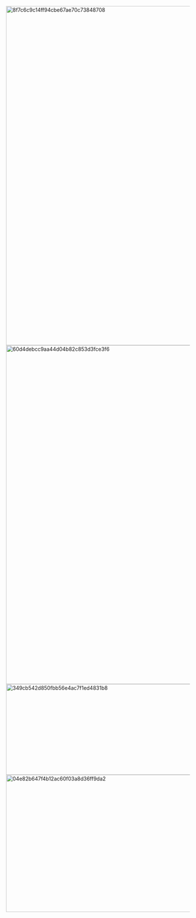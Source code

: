 <img width="1734" height="927" alt="8f7c6c9c14ff94cbe67ae70c73848708" src="https://github.com/user-attachments/assets/1d610350-6495-4b0a-ba1a-5899441478d2" />
<img width="1734" height="926" alt="60d4debcc9aa44d04b82c853d3fce3f6" src="https://github.com/user-attachments/assets/013dab62-bc99-40d8-a998-c976c7004cdb" />
<img width="1797" height="248" alt="349cb542d850fbb56e4ac7f1ed4831b8" src="https://github.com/user-attachments/assets/1124d2be-1811-4de7-b4ce-a4d4474468de" />
<img width="1794" height="375" alt="04e82b647f4b12ac60f03a8d36ff9da2" src="https://github.com/user-attachments/assets/663b8027-cb32-4aa8-bc9b-7a575c107288" />
